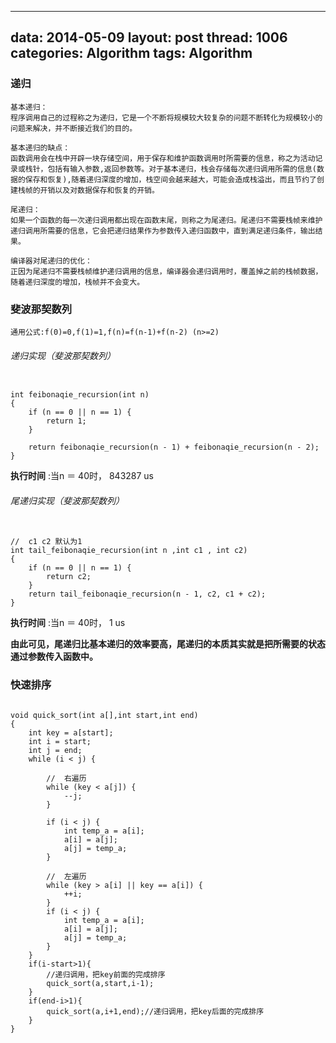 
---
data: 2014-05-09
layout: post
thread: 1006
categories: Algorithm
tags: Algorithm
---
### 递归

	基本递归：
	程序调用自己的过程称之为递归，它是一个不断将规模较大较复杂的问题不断转化为规模较小的问题来解决，并不断接近我们的目的。

	基本递归的缺点：
	函数调用会在栈中开辟一块存储空间，用于保存和维护函数调用时所需要的信息，称之为活动记录或栈针，包括有输入参数,返回参数等。对于基本递归，栈会存储每次递归调用所需的信息(数据的保存和恢复),随着递归深度的增加，栈空间会越来越大，可能会造成栈溢出，而且节约了创建栈帧的开销以及对数据保存和恢复的开销。
	
	尾递归：
	如果一个函数的每一次递归调用都出现在函数末尾，则称之为尾递归。尾递归不需要栈帧来维护递归调用所需要的信息，它会把递归结果作为参数传入递归函数中，直到满足递归条件，输出结果。
	
	编译器对尾递归的优化：
	正因为尾递归不需要栈帧维护递归调用的信息，编译器会递归调用时，覆盖掉之前的栈帧数据，随着递归深度的增加，栈帧并不会变大。
	
	
### 斐波那契数列
	
	通用公式:f(0)=0,f(1)=1,f(n)=f(n-1)+f(n-2) (n>=2)
	
###### 递归实现（斐波那契数列）
<pre><code>
int feibonaqie_recursion(int n)
{
    if (n == 0 || n == 1) {
        return 1;
    }
    
    return feibonaqie_recursion(n - 1) + feibonaqie_recursion(n - 2);
}
</code></pre>

__执行时间__ :当n ＝ 40时， 843287 us

###### 尾递归实现（斐波那契数列）

<pre><code>
//  c1 c2 默认为1
int tail_feibonaqie_recursion(int n ,int c1 , int c2)
{
    if (n == 0 || n == 1) {
        return c2;
    }
    return tail_feibonaqie_recursion(n - 1, c2, c1 + c2);
}
</code></pre>

__执行时间__ :当n ＝ 40时， 1 us

__由此可见，尾递归比基本递归的效率要高，尾递归的本质其实就是把所需要的状态通过参数传入函数中。__

### 快速排序

<pre><code>
void quick_sort(int a[],int start,int end)
{
    int key = a[start];
    int i = start;
    int j = end;
    while (i < j) {
        
        //  右遍历
        while (key < a[j]) {
            --j;
        }
        
        if (i < j) {
            int temp_a = a[i];
            a[i] = a[j];
            a[j] = temp_a;
        }

        //  左遍历
        while (key > a[i] || key == a[i]) {
            ++i;
        }
        if (i < j) {
            int temp_a = a[i];
            a[i] = a[j];
            a[j] = temp_a;
        }
    }
    if(i-start>1){
        //递归调用，把key前面的完成排序
        quick_sort(a,start,i-1);
    }
    if(end-i>1){
        quick_sort(a,i+1,end);//递归调用，把key后面的完成排序
    }
}
</code></pre>





	


